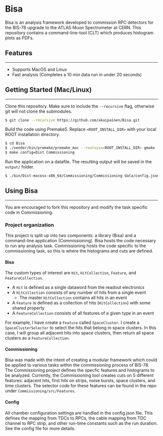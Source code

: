 # Bisa

Bisa is an analysis framework developed to commission RPC detectors for the BIS-78 upgrade to the ATLAS Muon Spectrometer at CERN. This repository contains a command-line-tool (CLT) which produces histogram plots as PDFs.

## Features
-----------
- Supports MacOS and Linux
- Fast analysis (Completes a 10 min data run in under 20 seconds)

## Getting Started (Mac/Linux)
------------------

Clone this repository. Make sure to include the ```--recursive``` flag, otherwise git will not clone the submodules.
```sh
$ git clone --recursive https://github.com/akaipainen/Bisa.git
```

Build the code using Premake5. Replace ```<ROOT_INSTALL_DIR>``` with your local ROOT installation directory.
```sh
$ cd Bisa
$ ./vendor/bin/premake/premake_mac --rootsys=<ROOT_INSTALL_DIR> gmake
$ make config=Dist Commissioning
```

Run the application on a datafile. The resulting output will be saved in the ```output/``` folder.
```sh
$ ./bin/Dist-macosx-x86_64/Commissioning/Commissioning data/config.json
```

## Using Bisa
-----------
You are encouraged to fork this repository and modify the task specific code in Commissioning.

### Project organization
This project is split up into two components: a library (Bisa) and a command-line application (Commissioning). Bisa hosts the code necessary to run any analysis task. Commissioning hosts the code specific to the commissioning task, so this is where the histograms and cuts are defined.

#### Bisa
The custom types of interest are `Hit`, `HitCollection`, `Feature`, and `FeatureCollection`. 
- A `Hit` is defined as a single dataword from the readout electronics 
- A `HitCollection` consists of any number of hits from a single event
    - The master `HitCollection` contains all hits in an event
- A `Feature` is defined as a collection of hits (`HitCollection`) with some shared property
- A `FeatureCollection` consists of all features of a given type in an event

For example, I have create a `Feature` called `SpaceCluster`. I create a `SpaceClusterSelector` to select the hits that belong in space clusters. In this case, I will group all adjacent hits into space clusters, then return all space clusters as a `FeatureCollection`. 

#### Commissioning
Bisa was made with the intent of creating a modular framework which could be applied to various tasks within the commissioning process of BIS-78. The Commissioning project defines the specfic features and histograms to be analyzed. Currently, the Commissioning tool creates cuts on 5 different features: adjacent hits, first hits on strips, noise bursts, space clusters, and time clusters. The selector code for these features can be found in the repo under `Commissioning/src/Features`.

#### Config
All chamber configuration settings are handled in the config.json file. This defines the mapping from TDCs to RPCs, the cable mapping from TDC channel to RPC strip, and other run-time constants such as the run duration. See the config file for more details.


